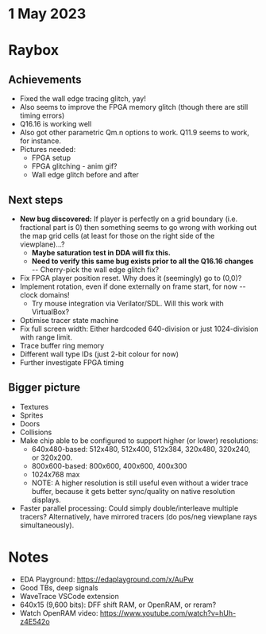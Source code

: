 # 1 May 2023

# Raybox

## Achievements

*   Fixed the wall edge tracing glitch, yay!
*   Also seems to improve the FPGA memory glitch (though there are still timing errors)
*   Q16.16 is working well
*   Also got other parametric Qm.n options to work. Q11.9 seems to work, for instance.
*   Pictures needed:
    *   FPGA setup
    *   FPGA glitching - anim gif?
    *   Wall edge glitch before and after

## Next steps

*   **New bug discovered:** If player is perfectly on a grid boundary (i.e. fractional part is 0)
    then something seems to go wrong with working out the map grid cells (at least for those
    on the right side of the viewplane)...?
    *   **Maybe saturation test in DDA will fix this.**
    *   **Need to verify this same bug exists prior to all the Q16.16 changes** -- Cherry-pick the wall edge glitch fix?
*   Fix FPGA player position reset. Why does it (seemingly) go to (0,0)?
*   Implement rotation, even if done externally on frame start, for now -- clock domains!
    *   Try mouse integration via Verilator/SDL. Will this work with VirtualBox?
*   Optimise tracer state machine
*   Fix full screen width: Either hardcoded 640-division or just 1024-division with range limit.
*   Trace buffer ring memory
*   Different wall type IDs (just 2-bit colour for now)
*   Further investigate FPGA timing

## Bigger picture

*   Textures
*   Sprites
*   Doors
*   Collisions
*   Make chip able to be configured to support higher (or lower) resolutions:
    *   640x480-based: 512x480, 512x400, 512x384, 320x480, 320x240, or 320x200.
    *   800x600-based: 800x600, 400x600, 400x300
    *   1024x768 max
    *   NOTE: A higher resolution is still useful even without a wider trace buffer, because it gets better sync/quality on native resolution displays.
*   Faster parallel processing: Could simply double/interleave multiple tracers?
    Alternatively, have mirrored tracers (do pos/neg viewplane rays simultaneously).

# Notes

*   EDA Playground: https://edaplayground.com/x/AuPw
*   Good TBs, deep signals
*   WaveTrace VSCode extension
*   640x15 (9,600 bits): DFF shift RAM, or OpenRAM, or reram?
*   Watch OpenRAM video: https://www.youtube.com/watch?v=hUh-z4E542o
